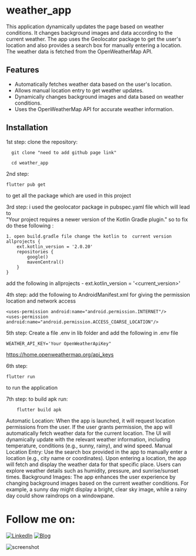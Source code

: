 # weather_app
This application dynamically updates the page based on weather conditions. 
It changes background images and data according to the current weather. 
The app uses the Geolocator package to get the user's location and also provides a search box for manually entering a location. 
The weather data is fetched from the OpenWeatherMap API.

## Features
- Automatically fetches weather data based on the user's location.
- Allows manual location entry to get weather updates.
- Dynamically changes background images and data based on weather conditions.
- Uses the OpenWeatherMap API for accurate weather information.

## Installation
1st step: 
   clone the repository:
        
      git clone "need to add github page link"
        
      cd weather_app

2nd step:
    
    flutter pub get
   to get all the package which are used in this project 
 
3rd step: 
    i used the geolocator package in pubspec.yaml file which will lead to  
    "Your project requires a newer version of the Kotlin Gradle plugin."
    so to fix do these following :
    
    1. open build.gradle file change the kotlin to  current version
    allprojects {
        ext.kotlin_version = '2.0.20'    
        repositories {
            google()
            mavenCentral()
        }
    }
add the following in allprojects -  ext.kotlin_version = '<current_version>'

4th step:
add the following to AndroidManifest.xml for giving the permission location and network access 
    
    <uses-permission android:name="android.permission.INTERNET"/>
    <uses-permission android:name="android.permission.ACCESS_COARSE_LOCATION"/>

5th step: 
    Create a file .env in lib folder and add the following in .env file
    
    WEATHER_API_KEY='Your OpenWeatherApiKey"

https://home.openweathermap.org/api_keys

6th step:
    
    flutter run 
    
to run the application

7th step:
to build apk run:

        flutter build apk


Automatic Location:
When the app is launched, it will request location permissions from the user.
If the user grants permission, the app will automatically fetch weather data for the current location.
The UI will dynamically update with the relevant weather information, including temperature, conditions (e.g., sunny, rainy), and wind speed.
Manual Location Entry:
Use the search box provided in the app to manually enter a location (e.g., city name or coordinates).
Upon entering a location, the app will fetch and display the weather data for that specific place.
Users can explore weather details such as humidity, pressure, and sunrise/sunset times.
Background Images:
The app enhances the user experience by changing background images based on the current weather conditions.
For example, a sunny day might display a bright, clear sky image, while a rainy day could show raindrops on a windowpane.

# Follow me on:
[![LinkedIn](https://img.shields.io/badge/LinkedIn-0077B5?style=for-the-badge&logo=linkedin&logoColor=white)](https://www.linkedin.com/in/akkina-ravi-sai-chowdary/)
[![Blog](https://img.shields.io/badge/Blog-FF5722?style=for-the-badge&logo=blogger&logoColor=white)](http://knrlearning.blogspot.com/)

![screenshot](https://github.com/user-attachments/assets/8d4ec0bd-a9d1-4998-9e3a-906c4d713728)


